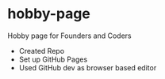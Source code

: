 # hobby-page
Hobby page for Founders and Coders

- Created Repo
- Set up GitHub Pages
- Used GitHub dev as browser based editor